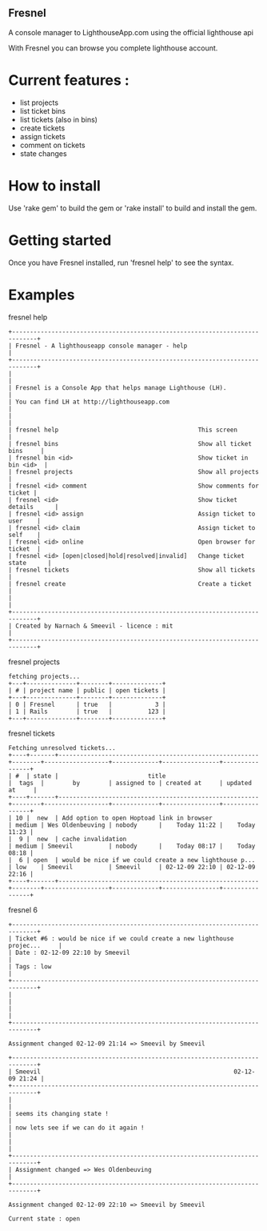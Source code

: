 Fresnel
--------------

A console manager to LighthouseApp.com using the official lighthouse api

With Fresnel you can browse you complete lighthouse account.

Current features :
==================

- list projects
- list ticket bins
- list tickets (also in bins)
- create tickets
- assign tickets
- comment on tickets
- state changes


How to install
==============

Use 'rake gem' to build the gem or 'rake install' to build and install the gem.

Getting started
===============

Once you have Fresnel installed, run 'fresnel help' to see the syntax.

Examples
========

fresnel help

    +-----------------------------------------------------------------------------+
    | Fresnel - A lighthouseapp console manager - help                            |
    +-----------------------------------------------------------------------------+
    |                                                                             |
    | Fresnel is a Console App that helps manage Lighthouse (LH).                 |
    | You can find LH at http://lighthouseapp.com                                 |
    |                                                                             |
    | fresnel help                                       This screen              |
    | fresnel bins                                       Show all ticket bins     |
    | fresnel bin <id>                                   Show ticket in bin <id>  |
    | fresnel projects                                   Show all projects        |
    | fresnel <id> comment                               Show comments for ticket |
    | fresnel <id>                                       Show ticket details      |
    | fresnel <id> assign                                Assign ticket to user    |
    | fresnel <id> claim                                 Assign ticket to self    |
    | fresnel <id> online                                Open browser for ticket  |
    | fresnel <id> [open|closed|hold|resolved|invalid]   Change ticket state      |
    | fresnel tickets                                    Show all tickets         |
    | fresnel create                                     Create a ticket          |
    |                                                                             |
    +-----------------------------------------------------------------------------+
    | Created by Narnach & Smeevil - licence : mit                                |
    +-----------------------------------------------------------------------------+

fresnel projects

    fetching projects...
    +---+--------------+--------+--------------+
    | # | project name | public | open tickets |
    +---+--------------+--------+--------------+
    | 0 | Fresnel      | true   |            3 |
    | 1 | Rails        | true   |          123 |
    +---+--------------+--------+--------------+


fresnel tickets

    Fetching unresolved tickets...
    +----+-------+--------------------------------------------------------+--------+------------------+-------------+----------------+----------------+
    | #  | state |                         title                          |  tags  |        by        | assigned to | created at     | updated at     |
    +----+-------+--------------------------------------------------------+--------+------------------+-------------+----------------+----------------+
    | 10 |  new  | Add option to open Hoptoad link in browser             | medium | Wes Oldenbeuving | nobody      |    Today 11:22 |    Today 11:23 |
    |  9 |  new  | cache invalidation                                     | medium | Smeevil          | nobody      |    Today 08:17 |    Today 08:18 |
    |  6 | open  | would be nice if we could create a new lighthouse p... | low    | Smeevil          | Smeevil     | 02-12-09 22:10 | 02-12-09 22:16 |
    +----+-------+--------------------------------------------------------+--------+------------------+-------------+----------------+----------------+

fresnel 6

    +-----------------------------------------------------------------------------+
    | Ticket #6 : would be nice if we could create a new lighthouse projec...     |
    | Date : 02-12-09 22:10 by Smeevil                                            |
    | Tags : low                                                                  |
    +-----------------------------------------------------------------------------+
    |                                                                             |
    |                                                                             |
    +-----------------------------------------------------------------------------+

    Assignment changed 02-12-09 21:14 => Smeevil by Smeevil

    +-----------------------------------------------------------------------------+
    | Smeevil                                                      02-12-09 21:24 |
    +-----------------------------------------------------------------------------+
    |                                                                             |
    | seems its changing state !                                                  |
    | now lets see if we can do it again !                                        |
    |                                                                             |
    +-----------------------------------------------------------------------------+
    | Assignment changed => Wes Oldenbeuving                                      |
    +-----------------------------------------------------------------------------+

    Assignment changed 02-12-09 22:10 => Smeevil by Smeevil

    Current state : open
